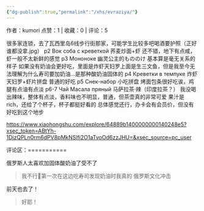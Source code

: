```yaml
---
{"dg-publish":true,"permalink":"/xhs/evraziya/"}
---
```


作者：kumori
点赞：1   |   收藏：0   |   评论：5

很多家连锁，去了瓦西里岛6线步行街那家，可能学生比较多吧喝酒要护照（正好谁都没拿.jpg）
p2 Вок соба с креветкой 荞麦炒面+虾 还不错，地下有点咸，虾一般不太新鲜的感觉
p3 Мононоке 幽灵公主的もののけ 基本算是毫无关系的样子 如果没有奶油会更好吃，里面是炸虾天妇罗上面是生三文鱼，但是我至今无法理解为什么寿司要加奶油…是那种酸奶油固体的
p4 Креветки в темпуке 炸虾天妇罗+虾片拼盘 普通的好吃
p5 Снек-набор 小吃拼盘 烤面包条很好吃诶，鸡腿有点油有点淡
p6-7 Чай Масала пряный 马萨拉茶·辣（印度拉茶？） 我没喝出辣味，整体有点淡，香料味也不明显，普通，但茶壶真的非常可爱
果汁是rich，还给了个杯子，杯子都挺好看的
总体感觉还行，办卡会有会员价，但没有好吃到这个地步

https://www.xiaohongshu.com/explore/64889b1400000000140248e5?xsec_token=ABtYh-1DjzQPLn0rm6dPV8pMkNSlfi2O1aTvoOd6zzJHU=&xsec_source=pc_user

评论区：===========

俄罗斯人太喜欢加固体酸奶油了受不了

> 我不行🥹第一次在这边吃寿司发现奶油时我真的 俄罗斯文化冲击

前天也去了！

> 好耶！